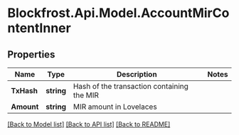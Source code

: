 # Blockfrost.Api.Model.AccountMirContentInner
## Properties

Name | Type | Description | Notes
------------ | ------------- | ------------- | -------------
**TxHash** | **string** | Hash of the transaction containing the MIR | 
**Amount** | **string** | MIR amount in Lovelaces | 

[[Back to Model list]](../README.md#documentation-for-models) [[Back to API list]](../README.md#documentation-for-api-endpoints) [[Back to README]](../README.md)

